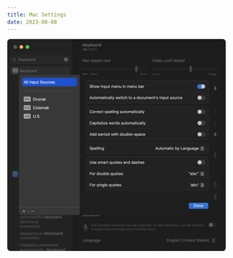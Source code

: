 ```yaml
---
title: Mac Settings
date: 2023-08-08
---
```


![Alt text](./mac-settings/mac-settings-keyboard-text-replacements.png)